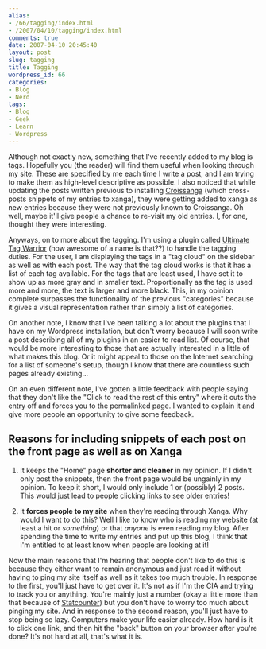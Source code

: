 ```yaml
---
alias:
- /66/tagging/index.html
- /2007/04/10/tagging/index.html
comments: true
date: 2007-04-10 20:45:40
layout: post
slug: tagging
title: Tagging
wordpress_id: 66
categories:
- Blog
- Nerd
tags:
- Blog
- Geek
- Learn
- Wordpress
---
```


Although not exactly new, something that I've recently added to my blog is tags.  Hopefully you (the reader) will find them useful when looking through my site.  These are specified by me each time I write a post, and I am trying to make them as high-level descriptive as possible.  I also noticed that while updating the posts written previous to installing [Croissanga](http://ryanlee.org/software/wp/croissanga/) (which cross-posts snippets of my entries to xanga), they were getting added to xanga as new entries because they were not previously known to Croissanga.  Oh well, maybe it'll give people a chance to re-visit my old entries.  I, for one, thought they were interesting.

Anyways, on to more about the tagging.  I'm using a plugin called [Ultimate Tag Warrior](http://www.neato.co.nz/ultimate-tag-warrior) (how awesome of a name is that??) to handle the tagging duties.  For the user, I am displaying the tags in a "tag cloud" on the sidebar as well as with each post.  The way that the tag cloud works is that it has a list of each tag available.  For the tags that are least used, I have set it to show up as more gray and in smaller text.  Proportionally as the tag is used more and more, the text is larger and more black.  This, in my opinion complete surpasses the functionality of the previous "categories" because it gives a visual representation rather than simply a list of categories.  

On another note, I know that I've been talking a lot about the plugins that I have on my Wordpress installation, but don't worry because I will soon write a post describing all of my plugins in an easier to read list.  Of course, that would be more interesting to those that are actually interested in a little of what makes this blog.  Or it might appeal to those on the Internet searching for a list of someone's setup, though I know that there are countless such pages already existing...

On an even different note, I've gotten a little feedback with people saying that they don't like the "Click to read the rest of this entry" where it cuts the entry off and forces you to the permalinked page.  I wanted to explain it and give more people an opportunity to give some feedback.


## Reasons for including snippets of each post on the front page as well as on Xanga






  1. It keeps the "Home" page **shorter and cleaner** in my opinion.  If I didn't only post the snippets, then the front page would be ungainly in my opinion.  To keep it short, I would only include 1 or (possibly) 2 posts.  This would just lead to people clicking links to see older entries!



  2. It **forces people to my site** when they're reading through Xanga.  Why would I want to do this?  Well I like to know who is reading my website (at least a hit or _something_) or that _anyone_ is even reading my blog.  After spending the time to write my entries and put up this blog, I think that I'm entitled to at least know when people are looking at it!




Now the main reasons that I'm hearing that people don't like to do this is because they either want to remain anonymous and just read it without having to ping my site itself as well as it takes too much trouble.  In response to the first, you'll just have to get over it.  It's not as if I'm the CIA and trying to track you or anything.  You're mainly just a number (okay a little more than that because of [Statcounter](http://www.statcounter.com)) but you don't have to worry too much about pinging my site.  And in response to the second reason, you'll just have to stop being so lazy.  Computers make your life easier already.  How hard is it to click one link, and then hit the "back" button on your browser after you're done?  It's not hard at all, that's what it is.  
